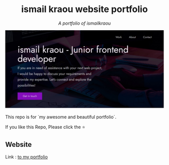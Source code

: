 <h1 align="center">ismail kraou website portfolio</h1>
<p align="center"><i>A portfolio of ismailkraou</i></p>
<div align="center">
 <a href="https://ismailkraou.github.io/">
  <img src="./imgs/screencapture.jpeg" alt="portfolio screencapture" />
 </a>
</div>

<br>
This repo is for `my awesome and beautiful portfolio`.

If you like this Repo, Please click the :star:

## Website

Link :  <a href="https://ismailkraou.github.io/">to my portfolio</a>


